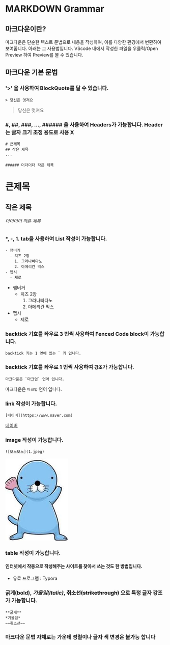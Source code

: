 # MARKDOWN Grammar

## 마크다운이란?
마크다운은 단순한 텍스트 문법으로 내용을 작성하여, 이를 다양한 환경에서 변환하여 보여줍니다. 아래는 그 사용법입니다.
VScode 내에서 작성한 파일을 우클릭/Open Preview 하여 Preview를 볼 수 있습니다.
## 마크다운 기본 문법  

### '>' 을 사용하여 BlockQuote를 달 수 있습니다.

```
> 당신은 멋져요
```
> 당신은 멋져요

### #, ##, ###, ..., ###### 을 사용하여 Headers가 가능합니다. Header는 글자 크기 조정 용도로 사용 X

```
# 큰제목
## 작은 제목
...

###### 더더더더 작은 제목
```

# 큰제목
## 작은 제목

###### 더더더더 작은 제목


### *, -, 1. tab을 사용하여 List 작성이 가능합니다.

```
- 햄버거
  - 치즈 2장
    1. 그라나빠다노
    2. 아메리칸 믹스
- 펩시 
  - 제로
```

- 햄버거
  - 치즈 2장
    1. 그라나빠다노
    2. 아메리칸 믹스
- 펩시 
    * 제로

### backtick 기호를 좌우로 3 번씩 사용하여 Fenced Code block이 가능합니다.

```
backtick 키는 1 옆에 있는 ` 키 입니다.
```

### backtick 기호를 좌우로 1 번씩 사용하여 `강조`가 가능합니다.

```
마크다운은 `마크업` 언어 입니다.
```

마크다운은 `마크업` 언어 입니다.

### link 작성이 가능합니다.
```
[네이버](https://www.naver.com)
```
[네이버](https://www.naver.com)

### image 작성이 가능합니다.
```
![보노보노](1.jpeg)
```
![보노보노](1.jpeg)

### table 작성이 가능합니다.
#### 인터넷에서 작동으로 작성해주는 사이트를 찾아서 쓰는 것도 한 방법입니다.
- 유료 프로그램 : Typora

### **굵게(bold)**, *기울임(Italic)*, ~~취소선(strikethrough)~~ 으로 특정 글자 강조가 가능합니다.
```
**굵게**
*기울임*
~~취소선~~
```

### 마크다운 문법 자체로는 가운데 정렬이나 글자 색 변경은 불가능 합니다